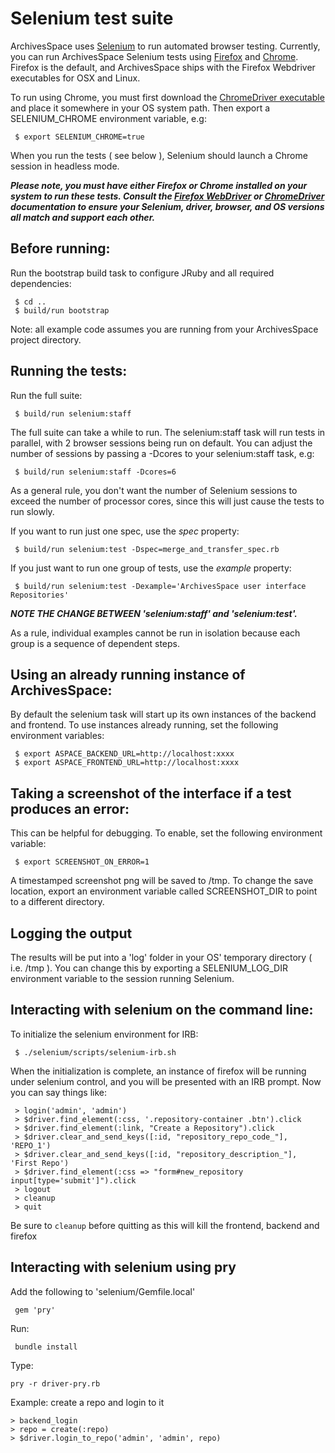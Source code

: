 # Selenium test suite

ArchivesSpace uses [Selenium](http://docs.seleniumhq.org/) to run automated
browser testing. Currently, you can run ArchivesSpace Selenium tests using
[Firefox](https://developer.mozilla.org/en-US/docs/Mozilla/QA/Marionette/WebDriver)
and [Chrome](https://sites.google.com/a/chromium.org/chromedriver/home).
Firefox is the default, and ArchivesSpace ships with the Firefox Webdriver
executables for OSX and Linux.

To run using Chrome, you must first download the [ChromeDriver
executable](https://sites.google.com/a/chromium.org/chromedriver/downloads)
and place it somewhere in your OS system path. Then export a SELENIUM_CHROME environment
variable, e.g:

     $ export SELENIUM_CHROME=true

When you run the tests ( see below  ), Selenium should launch a Chrome session
in headless mode.

***Please note, you must have either Firefox or Chrome installed on your system to
run these tests. Consult the [Firefox WebDriver](https://developer.mozilla.org/en-US/docs/Mozilla/QA/Marionette/WebDriver)
or [ChromeDriver](https://sites.google.com/a/chromium.org/chromedriver/home)
documentation to ensure your Selenium, driver, browser, and OS versions all match
and support each other.***

## Before running:

Run the bootstrap build task to configure JRuby and all required
dependencies:

     $ cd ..
     $ build/run bootstrap

Note: all example code assumes you are running from your ArchivesSpace
project directory.

## Running the tests:

Run the full suite:

     $ build/run selenium:staff

The full suite can take a while to run. The selenium:staff task will run tests
in parallel, with 2 browser sessions being run on default. You can adjust the
number of sessions by passing a -Dcores to your selenium:staff task, e.g:

     $ build/run selenium:staff -Dcores=6

As a general rule, you don't want the number of Selenium sessions to exceed the
number of processor cores, since this will just cause the tests to run slowly.

If you want to run just one spec, use the *spec* property:

     $ build/run selenium:test -Dspec=merge_and_transfer_spec.rb

If you just want to run one group of tests, use the *example* property:

     $ build/run selenium:test -Dexample='ArchivesSpace user interface Repositories'

***NOTE THE CHANGE BETWEEN 'selenium:staff' and 'selenium:test'.***

As a rule, individual examples cannot be run in isolation because each group is a sequence
of dependent steps.

## Using an already running instance of ArchivesSpace:

By default the selenium task will start up its own instances of the
backend and frontend. To use instances already running, set the
following environment variables:

     $ export ASPACE_BACKEND_URL=http://localhost:xxxx
     $ export ASPACE_FRONTEND_URL=http://localhost:xxxx


## Taking a screenshot of the interface if a test produces an error:

This can be helpful for debugging. To enable, set the following
environment variable:

     $ export SCREENSHOT_ON_ERROR=1

A timestamped screenshot png will be saved to /tmp. To change the save
location, export an environment variable called SCREENSHOT_DIR to point to a
different directory.

## Logging the output

The results will be put into a 'log' folder in your OS' temporary directory (
i.e. /tmp ). You can change this by exporting a SELENIUM_LOG_DIR environment
variable to the session running Selenium.

## Interacting with selenium on the command line:

To initialize the selenium environment for IRB:

     $ ./selenium/scripts/selenium-irb.sh

When the initialization is complete, an instance of firefox will be
running under selenium control, and you will be presented with an IRB
prompt. Now you can say things like:

     > login('admin', 'admin')
     > $driver.find_element(:css, '.repository-container .btn').click
     > $driver.find_element(:link, "Create a Repository").click
     > $driver.clear_and_send_keys([:id, "repository_repo_code_"], 'REPO_1')
     > $driver.clear_and_send_keys([:id, "repository_description_"], 'First Repo')
     > $driver.find_element(:css => "form#new_repository input[type='submit']").click
     > logout
     > cleanup
     > quit

Be sure to `cleanup` before quitting as this will kill the frontend,
backend and firefox

## Interacting with selenium using pry

Add the following to 'selenium/Gemfile.local'

     gem 'pry'

Run:

     bundle install

Type:

    pry -r driver-pry.rb

Example: create a repo and login to it

    > backend_login
    > repo = create(:repo)
    > $driver.login_to_repo('admin', 'admin', repo)
